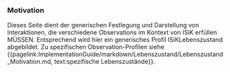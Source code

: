 ### Motivation

Dieses Seite dient der generischen Festlegung und Darstellung von Interaktionen, die verschiedene Observations im Kontext von ISiK erfüllen MÜSSEN.
Entsprechend wird hier ein generisches Profil ISiKLebenszustand abgebildet.
Zu spezifischen Observation-Profilen siehe {{pagelink:ImplementationGuide/markdown/Lebenszustand/Lebenszustand_Motivation.md, text:spezifische Lebenszustände}}.